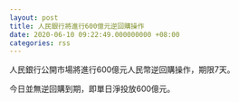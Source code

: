 ```yaml
---
layout: post
title: 人民銀行將進行600億元逆回購操作
date: 2020-06-10 09:22:49.000000000 +08:00
categories: rss
---
```


人民銀行公開市場將進行600億元人民幣逆回購操作，期限7天。

今日並無逆回購到期，即單日淨投放600億元。
